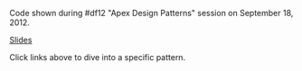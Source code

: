Code shown during #df12 "Apex Design Patterns" session on September 18, 2012.

[Slides](slides.pdf)

Click links above to dive into a specific pattern.